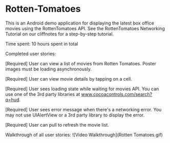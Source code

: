 # Rotten-Tomatoes
This is an Android demo application for displaying the latest box office movies using the RottenTomatoes API. See the RottenTomatoes Networking Tutorial on our cliffnotes for a step-by-step tutorial.

Time spent: 10 hours spent in total

Completed user stories:

[Required] User can view a list of movies from Rotten Tomatoes. Poster images must be loading asynchronously.

[Required] User can view movie details by tapping on a cell.

[Required] User sees loading state while waiting for movies API. You can use one of the 3rd party libraries at www.cocoacontrols.com/search?q=hud.

[Required] User sees error message when there's a networking error. You may not use UIAlertView or a 3rd party library to display the error.

[Required] User can pull to refresh the movie list. 

Walkthrough of all user stories:
![Video Walkthrough](Rotten Tomatoes.gif)
